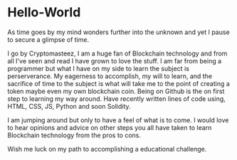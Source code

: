 # Hello-World
As time goes by my mind wonders further into the unknown and yet I pause to secure a glimpse of time.

I go by Cryptomasteez, I am a huge fan of Blockchain technology and from all I've seen and read I have grown to love the stuff.  I am far from being a programmer but what I have on my side to learn the subject is perserverance. My eagerness to accomplish, my will to learn, and the sacrifice of time to the subject is what will take me to the point of creating a token maybe even my own blockchain coin. Being on Github is the on first step to learning my way around. Have recently written lines of code using, HTML, CSS, JS, Python and soon Solidity.  

I am jumping around but only to have a feel of what is to come.  I would love to hear opinions and advice on other steps you all have taken to learn Blockchain technology from the pros to cons.  

Wish me luck on my path to accomplishing a educational challenge.

